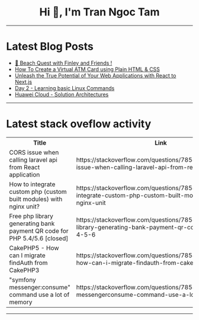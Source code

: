 <h1 align="center">Hi 👋, I'm Tran Ngoc Tam</h1>

---

# Latest Blog Posts 
<!-- BLOG-POST-LIST:START -->
- [🌊 Beach Quest with Finley and Friends !](https://dev.to/everlygif/beach-quest-with-finley-and-friends--bmk)
- [How To Create a Virtual ATM Card using Plain HTML &amp; CSS](https://dev.to/george_kingi/how-to-create-a-virtual-atm-card-using-plain-html-css-nmj)
- [Unleash the True Potential of Your Web Applications with React to Next.js](https://dev.to/s0330b/unleash-the-true-potential-of-your-web-applications-with-react-to-nextjs-314k)
- [Day 2 - Learning basic Linux Commands](https://dev.to/anakin/day-2-learning-basic-linux-commands-2mkl)
- [Huawei Cloud - Solution Architectures](https://dev.to/ozcankara/huawei-cloud-solution-architectures-5h9p)
<!-- BLOG-POST-LIST:END -->

---

# Latest stack oveflow activity
<table>
  <tr><th>Title</th><th>Link</th></tr>
  <!-- STACKOVERFLOW:START --><tr><td>CORS issue when calling laravel api from React application</td><td>https://stackoverflow.com/questions/78587881/cors-issue-when-calling-laravel-api-from-react-application</td></tr><tr><td>How to integrate custom php &lpar;custom built modules&rpar; with nginx unit?</td><td>https://stackoverflow.com/questions/78587877/how-to-integrate-custom-php-custom-built-modules-with-nginx-unit</td></tr><tr><td>Free php library generating bank payment QR code for PHP 5.4/5.6 [closed]</td><td>https://stackoverflow.com/questions/78587791/free-php-library-generating-bank-payment-qr-code-for-php-5-4-5-6</td></tr><tr><td>CakePHP5 - How can I migrate findAuth from CakePHP3</td><td>https://stackoverflow.com/questions/78587538/cakephp5-how-can-i-migrate-findauth-from-cakephp3</td></tr><tr><td>&quot;symfony messenger:consume&quot; command use a lot of memory</td><td>https://stackoverflow.com/questions/78587475/symfony-messengerconsume-command-use-a-lot-of-memory</td></tr><!-- STACKOVERFLOW:END -->
</table>

---



